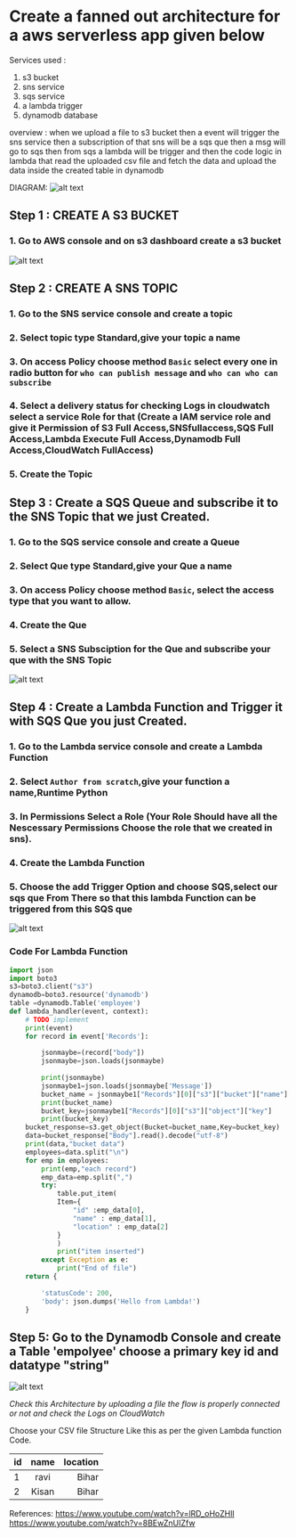 # Create a fanned out architecture for a aws serverless app given below
 Services used :
 1. s3 bucket 
 2. sns service 
 3. sqs service 
 4. a lambda trigger
 5. dynamodb database
 
 overview : when we upload a file to s3 bucket then a event will trigger the sns service then a subscription of that sns will be a sqs que then a msg will go to sqs then from sqs a lambda will be trigger and then the code logic in lambda that read the uploaded csv file and fetch the data and upload the data inside the created table in dynamodb
 
 DIAGRAM: 
![alt text](https://github.com/manmohan1105/AWS-Tasks-asssigned-by-Mentor-/blob/main/awsfannedout.png)

## Step 1 :  CREATE A S3 BUCKET 
### 1. Go to AWS console and on s3  dashboard create a s3 bucket

![alt text](https://github.com/manmohan1105/AWS-Tasks-asssigned-by-Mentor-/blob/main/aws1.PNG)

## Step 2 : CREATE A SNS TOPIC 
### 1. Go to the SNS service console and create a topic 
### 2. Select topic type Standard,give your topic a name 
### 3. On access Policy choose method `Basic` select every one in radio button for `who can publish message` and `who can who can subscribe`
### 4. Select a delivery status for checking Logs in cloudwatch  select a service Role for that (Create a IAM service role and give it Permission of S3 Full Access,SNSfullaccess,SQS Full Access,Lambda Execute Full Access,Dynamodb Full Access,CloudWatch FullAccess)
### 5. Create the Topic

## Step 3 : Create a SQS Queue and subscribe it to the SNS Topic that we just Created.
### 1. Go to the SQS service console and create a Queue 
### 2. Select Que type Standard,give your Que a name 
### 3. On access Policy choose method `Basic`, select the access type that you want to allow.
### 4. Create the Que
### 5. Select a SNS Subsciption for the Que and subscribe your que with the SNS Topic
![alt text](https://github.com/manmohan1105/AWS-Tasks-asssigned-by-Mentor-/blob/main/awssns.PNG)


## Step 4 : Create a Lambda Function and Trigger it with SQS Que you just Created.
### 1. Go to the Lambda service console and create a Lambda Function 
### 2. Select `Author from scratch`,give your function a name,Runtime Python
### 3. In Permissions Select a Role (Your Role Should have all the Nescessary Permissions Choose the role that we created in sns).
### 4. Create the Lambda Function
### 5. Choose the add Trigger Option and choose SQS,select our sqs que From There so that this lambda Function can be triggered from this SQS que
![alt text](https://github.com/manmohan1105/AWS-Tasks-asssigned-by-Mentor-/blob/main/New%20folder/aws%20lambda.PNG)

### Code For Lambda Function
```python
import json
import boto3
s3=boto3.client("s3")
dynamodb=boto3.resource('dynamodb')
table =dynamodb.Table('employee')
def lambda_handler(event, context):
    # TODO implement
    print(event)
    for record in event['Records']:
      
        jsonmaybe=(record["body"])
        jsonmaybe=json.loads(jsonmaybe)
        
        print(jsonmaybe)
        jsonmaybe1=json.loads(jsonmaybe['Message'])
        bucket_name = jsonmaybe1["Records"][0]["s3"]["bucket"]["name"]
        print(bucket_name)
        bucket_key=jsonmaybe1["Records"][0]["s3"]["object"]["key"]
        print(bucket_key)
    bucket_response=s3.get_object(Bucket=bucket_name,Key=bucket_key)    
    data=bucket_response["Body"].read().decode("utf-8")
    print(data,"bucket data")
    employees=data.split("\n")
    for emp in employees:
        print(emp,"each record")
        emp_data=emp.split(",")
        try:
            table.put_item(
            Item={
                "id" :emp_data[0],
                "name" : emp_data[1],
                "location" : emp_data[2]
            }    
            )
            print("item inserted")
        except Exception as e:
            print("End of file")
    return {
        
        'statusCode': 200,
        'body': json.dumps('Hello from Lambda!')
    }

```

## Step 5: Go to the Dynamodb Console and create a Table 'empolyee' choose a primary key id and datatype "string"

![alt text](https://github.com/manmohan1105/AWS-Tasks-asssigned-by-Mentor-/blob/main/New%20folder/awsdynamodb.PNG)

*Check this Architecture by uploading a file the flow is properly connected or not and check the Logs on CloudWatch*  


Choose your CSV file Structure Like this as per the given Lambda function Code.

| id            | name          |location|
| ------------- |:-------------:| -----: |
| 1             | ravi          | Bihar  |
| 2             | Kisan         | Bihar  |

References:
https://www.youtube.com/watch?v=lRD_oHoZHlI
https://www.youtube.com/watch?v=8BEwZnUIZfw
